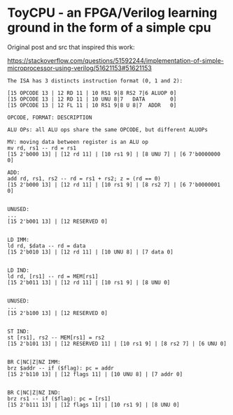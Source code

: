 # ToyCPU - an FPGA/Verilog learning ground in the form of a simple cpu

Original post and src that inspired this work:

https://stackoverflow.com/questions/51592244/implementation-of-simple-microprocessor-using-verilog/51621153#51621153


```
The ISA has 3 distincts instruction format (0, 1 and 2):

[15 OPCODE 13 | 12 RD 11 | 10 RS1 9|8 RS2 7|6 ALUOP 0]
[15 OPCODE 13 | 12 RD 11 | 10 UNU 8|7   DATA        0]
[15 OPCODE 13 | 12 FL 11 | 10 RS1 9|8 U 8|7  ADDR   0]

OPCODE, FORMAT: DESCRIPTION

ALU OPs: all ALU ops share the same OPCODE, but different ALUOPs

MV: moving data between register is an ALU op
mv rd, rs1 -- rd = rs1
[15 2'b000 13] | [12 rd 11] | [10 rs1 9] | [8 UNU 7] | [6 7'b0000000 0]

ADD:
add rd, rs1, rs2 -- rd = rs1 + rs2; z = (rd == 0)
[15 2'b000 13] | [12 rd 11] | [10 rs1 9] | [8 rs2 7] | [6 7'b0000001 0]


UNUSED:
...
[15 2'b001 13] | [12 RESERVED 0]


LD IMM:
ld rd, $data -- rd = data
[15 2'b010 13] | [12 rd 11] | [10 UNU 8] | [7 data 0]


LD IND:
ld rd, [rs1] -- rd = MEM[rs1]
[15 2'b011 13] | [12 rd 11] | [10 rs1 9] | [8 UNU 0]


UNUSED:
...
[15 2'b100 13] | [12 RESERVED 0]


ST IND:
st [rs1], rs2 -- MEM[rs1] = rs2
[15 2'b101 13] | [12 RESERVED 11] | [10 rs1 9] | [8 rs2 7] | [6 UNU 0]


BR C|NC|Z|NZ IMM:
brz $addr -- if ($flag): pc = addr
[15 2'b110 13] | [12 flags 11] | [10 UNU 8] | [7 addr 0]


BR C|NC|Z|NZ IND:
brz rs1 -- if ($flag): pc = [rs1]
[15 2'b111 13] | [12 flags 11] | [10 rs1 9] | [8 UNU 0]
```
